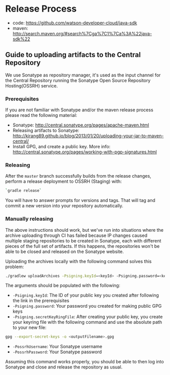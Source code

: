 # Release Process

* code: https://github.com/watson-developer-cloud/java-sdk
* maven: http://search.maven.org/#search%7Cga%7C1%7Ca%3A%22java-sdk%22

## Guide to uploading artifacts to the Central Repository

We use Sonatype as repository manager, it's used as the input channel for the Central Repository running the Sonatype Open Source Repository Hosting(OSSRH) service.

### Prerequisites

If you are not familiar with Sonatype and/or the maven release process please read the following material:

* Sonatype: http://central.sonatype.org/pages/apache-maven.html
* Releasing artifacts to Sonatype: http://kirang89.github.io/blog/2013/01/20/uploading-your-jar-to-maven-central/
* Install GPG, and create a public key. More info: http://central.sonatype.org/pages/working-with-pgp-signatures.html

### Releasing
After the `master` branch successfully builds from the release changes, perform a release deployment to OSSRH (Staging) with:
```bash
`gradle release`
```
You will have to answer prompts for versions and tags. That will tag and commit a new version into your repository automatically.

### Manually releasing

The above instructions should work, but we've run into situations where the archive uploading through CI has failed because IP changes caused multiple staging repositories to be created in Sonatype, each with different pieces of the full set of artifacts. If this happens, the repositories won't be able to be closed and released on the Sonatype website.

Uploading the archives locally with the following command solves this problem:

```bash
./gradlew uploadArchives -Psigning.keyId=<keyId> -Psigning.password=<keyPassword> -Psigning.secretKeyRingFile=<pathToKeyRingFile> -PossrhUsername=<sonatypeUsername> -PossrhPassword=<sonatypePassword>
```

The arguments should be populated with the following:
- `-Psigning.keyId`: The ID of your public key you created after following the link in the prerequisites
- `-Psigning.password`: Your password you created for making public GPG keys
- `-Psigning.secretKeyRingFile`: After creating your public key, you create your keyring file with the following command and use the absolute path to your new file:

```bash
gpg --export-secret-keys -o <outputFilename>.gpg
```

- `-PossrhUsername`: Your Sonatype username
- `-PossrhPassword`: Your Sonatype password

Assuming this command works properly, you should be able to then log into Sonatype and close and release the repository as usual.
